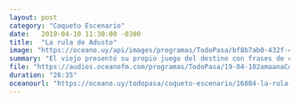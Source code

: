 ```yaml
---
layout: post
category: "Coqueto Escenario"
date:   2019-04-10 11:30:00 -0300
title:  "La rula de Adusto"
image: "https://oceano.uy/api/images/programas/TodoPasa/bf8b7ab0-432f-4b9f-b746-82bda1f89bf0.jpg"
summary: "El viejo presentó su propio juego del destino con frases de compañeros de la radio o de personajes icónicos. De yapa, la historia de la niña que se pintó para fingir que tenía varicela, en qué anda Bielsa y el micro de Peñarol."
file: "https://audios.oceanofm.com/programas/TodoPasa/19-04-102amaanaCoquetoescenario.mp3"
duration: "26:35"
oceanourl: "https://oceano.uy/todopasa/coqueto-escenario/16884-la-rula-de-adusto"
---
```

  

